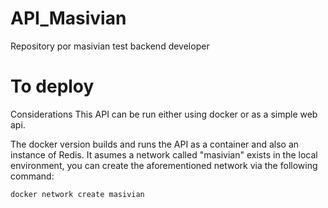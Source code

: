 # API_Masivian
Repository por masivian test backend developer

# To deploy

Considerations
This API can be run either using docker or as a simple web api.

The docker version builds and runs the API as a container and also an instance of Redis.
It asumes a network called "masivian" exists in the local environment,
you can create the aforementioned network via the following command:

```
docker network create masivian
```
